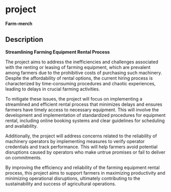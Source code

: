 # project
**Farm-merch**
## Description

**Streamlining Farming Equipment Rental Process**

The project aims to address the inefficiencies and challenges associated with the renting or leasing of farming equipment, which are prevalent among farmers due to the prohibitive costs of purchasing such machinery. Despite the affordability of rental options, the current hiring process is characterized by time-consuming procedures and chaotic experiences, leading to delays in crucial farming activities.

To mitigate these issues, the project will focus on implementing a streamlined and efficient rental process that minimizes delays and ensures farmers have timely access to necessary equipment. This will involve the development and implementation of standardized procedures for equipment rental, including online booking systems and clear guidelines for scheduling and availability.

Additionally, the project will address concerns related to the reliability of machinery operators by implementing measures to verify operator credentials and track performance. This will help farmers avoid potential disruptions caused by operators who make untrue promises or fail to deliver on commitments.

By improving the efficiency and reliability of the farming equipment rental process, this project aims to support farmers in maximizing productivity and minimizing operational disruptions, ultimately contributing to the sustainability and success of agricultural operations.
